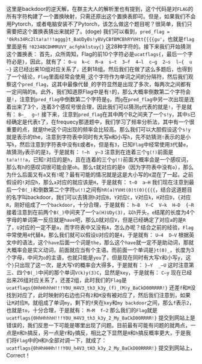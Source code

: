 这里是backdoor的逆天解，在群主大人的解析里也有提到，这个代码是对`FLAG`的所有字符构建了一个置换映射，只需还原出这个置换表即可。但是，如果我们不会用Pytorch，或者电脑安装不了Pytorch，该怎么做这个题目呢？很简单，我们只需要把这个置换表猜出来就好了。(doge)
我们可以看到，`pred_flag = '0kRs34Rc2lta!a!!!aggg}t_BaUDyBs!yBVyCBfBMCBhRYVHtt{{{{gu'`，也就是`flag`里面是有
`!0234BCDHMRUVY_acfghklstuy{}`
这28种字符的。接下来我们开始猜测这个置换表：
首先，众所周知，Flag的前10个字符必是`ucatflags{`，最后一个字符必是`}`，因此，就有了：
`0—u  k—c  R—a  s—t  3—f  4—l  c—g  2—s  l—{  u—}`
这已经出来10组对应关系了，还剩18组。然后我们在做了这么多题后，也得到了一个结论，`Flag`里面经常会使用`_`这个字符作为单词之间的分隔符，然后我们观察这个`pred_flag`，这其中最像代替`_`的字符显然是出现了多次，每两次之间都有一定间隔的`B`。此外，我们知道原Flag中是有`!`的，那么大概率倒数第二个字符会是`!`，注意到`pred_flag`中倒数第二个字符是`g`，而`g`在`pred_flag`中另一次出现是连着出来了3个，连着3个感叹号很合理，因此我们可以猜测`g`代表的就是`!`，于是就有：
`B—_  g—!`
接下来，注意到`pred_flag`在其中两个B之间夹了一个`s!y`，其中`s`已经确定是代表`t`了，在frequecy那道题中，我们学习了频率分析法，其中有一个很重要的点，就是the这个词出现的频率会比较高。那么我们可以大胆假设这个`s!y`就是表示的the，注意到字符表中同时有大写`H`和小写`h`，先不妨猜测`!`表示的是小写`h`，然后注意到字符表中没有`E`或者`e`，但是有`3`，已知`Flag`中经常使用`3`代替`e`，故猜测`y`表示的是`3`，于是就有：
`!—h  y—3`
注意到在连着三个`g(!)`前面是`ta!a!!!a`，已知`!`对应的是`h`，且在连着的三个`g(!)`前面大概率会是一个感叹词，那么有`h`的感叹词很可能会是`oh`。那么`t`就对应的是`0`（因为字符表中没有`o`），那么为什么后面又有`a`又有`!`呢？最有可能的情况就是这是大小写的`H`混在了一起，之前假设的`!`对应`h`，那么`a`对应的就应该是`H`，于是就有：
`t—0  a—H`
我们现在注意到最后一个`B(_)`和倒数第二个字符`u(!)`之间有`hR(a)YVHt(0)t(0){{{{`，结合这道题目的名字叫backdoor，我们可以去猜测`h`对应`B`，`Y`对应`C`，`V`对应`k`，`H`对应`D`，`{`对应`R`，刚好组成了一个`backdoor`，十分合理，于是就有：
`h—B  Y—C  V—k  H—D  {—R`
接着注意到在前两个`B(_)`中间夹了一个`a(H)UDy(3)`，以`h`开头，`e`结尾的长度为4个字母的单词第一反应就是`have`吧，那么`D`就对应`V`，但是已经确定了对应`a`的是`R`了，`U`对应的一定不是`a`，而字符表中又没有`A`，怎么办呢？结合之前的经验，`Flag`中常使用`4`代替`A`，那么我们就可以假设`U`对应的是`4`，于是就有：
`U—4  D—V`
根据英文中的语法，这个`have`后面一个词是`the`，那么这个`have`就一定不是助动词，那就大概率会是实义动词，前面就应当有个主语。而前面一个单词是`}t(0)_`，长度为3个字母，中间为`o`的主语，也就只能是`you`了，但是现在同时有大写`Y`和小写`y`，这个`}`只出现了这一次，是大写`Y`的概率会大得多，于是就有：
`}—Y  _—U`
这时注意第三、四个`B(_)`中间的那个单词`V(k)y(3)C`，显然是`key`，于是就有：
`C—y`
现在已经出来26组对应关系了，还差2组，此时我们的`Flag`是
`ucatflags{0HhHhhhH!!!Y0U_H4V3_th3_k3y_(f)_(M)y_BaCkD00RRRR!}`
还差`f`和`M`没找到对应了，此时映射的右边也只有`2`和`M`没有被对应了，然后我们注意到，如果让`M`对应`M`，就组成了单词`my`，剩下的`f`夹在`key`和`my backdoor`之间，那么`f`表示`2`，也就是`to`，十分合理，于是就有：
`M—M  f—2`
那么我们的`Flag`就是
`ucatflags{0HhHhhhH!!!Y0U_H4V3_th3_k3y_2_My_BaCkD00RRRR!}`
提交到网站上是错误的，我们反思一下可能是哪里出现了问题。目前最有可能有问题的就两点，一点是`H`和`h`搞反，另一点是`Y`和`y`搞反，相比之下显然是`H`和`h`搞反概率更大，于是我们将`Flag`中的`H`和`h`全部对调一下，就成了：
`ucatflags{0hHhHHHh!!!Y0U_h4V3_tH3_k3y_2_My_BaCkD00RRRR!}`
提交到网站上，Correct！